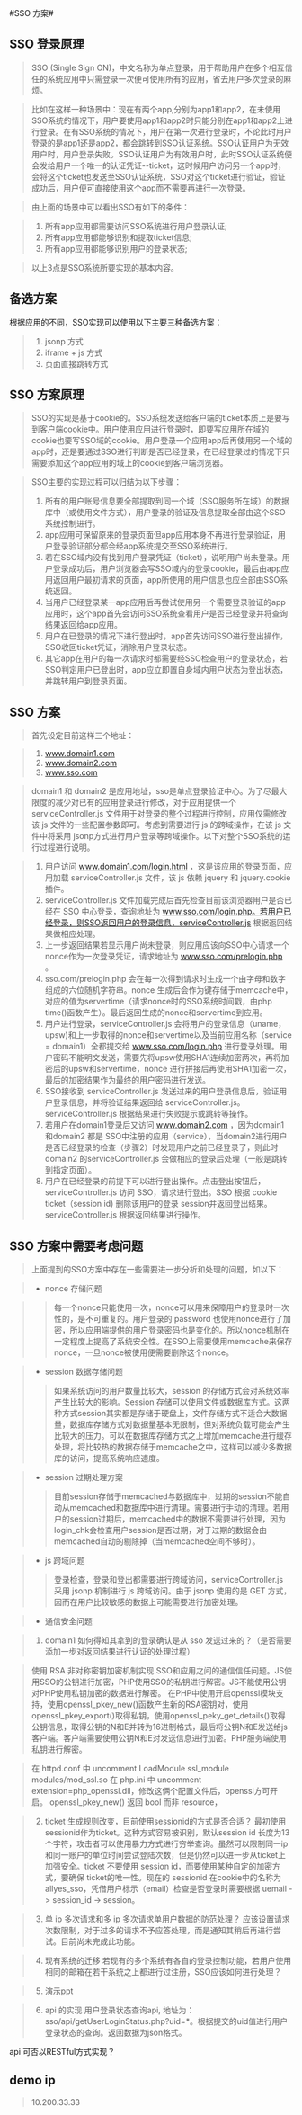 #SSO 方案#

## SSO 登录原理 ##

>  SSO (Single Sign ON)，中文名称为单点登录，用于帮助用户在多个相互信任的系统应用中只需登录一次便可使用所有的应用，省去用户多次登录的麻烦。

> 比如在这样一种场景中：现在有两个app,分别为app1和app2，在未使用SSO系统的情况下，用户要使用app1和app2时只能分别在app1和app2上进行登录。在有SSO系统的情况下，用户在第一次进行登录时，不论此时用户登录的是app1还是app2，都会跳转到SSO认证系统。SSO认证用户为无效用户时，用户登录失败。SSO认证用户为有效用户时，此时SSO认证系统便会发给用户一个唯一的认证凭证--ticket，这时候用户访问另一个app时，会将这个ticket也发送至SSO认证系统，SSO对这个ticket进行验证，验证成功后，用户便可直接使用这个app而不需要再进行一次登录。

>由上面的场景中可以看出SSO有如下的条件：

> 1. 所有app应用都需要访问SSO系统进行用户登录认证;
> 2. 所有app应用都能够识别和提取ticket信息;
> 3. 所有app应用都能够识别用户的登录状态;

>以上3点是SSO系统所要实现的基本内容。

## 备选方案 ##
根据应用的不同，SSO实现可以使用以下主要三种备选方案： 
> 1. jsonp 方式
> 2. iframe + js 方式
> 3. 页面直接跳转方式




## SSO 方案原理 ##

> SSO的实现是基于cookie的。SSO系统发送给客户端的ticket本质上是要写到客户端cookie中。用户使用应用进行登录时，即要写应用所在域的cookie也要写SSO域的cookie。用户登录一个应用app后再使用另一个域的app时，还是要通过SSO进行判断是否已经登录，在已经登录过的情况下只需要添加这个app应用的域上的cookie到客户端浏览器。

> SSO主要的实现过程可以归结为以下步骤：
> 1. 所有的用户账号信息要全部提取到同一个域（SSO服务所在域）的数据库中（或使用文件方式），用户登录的验证及信息提取全部由这个SSO系统控制进行。
> 2. app应用可保留原来的登录页面但app应用本身不再进行登录验证，用户登录验证部分都会经app系统提交至SSO系统进行。
> 3. 若在SSO域内没有找到用户登录凭证（ticket），说明用户尚未登录。用户登录成功后，用户浏览器会写SSO域内的登录cookie，最后由app应用返回用户最初请求的页面，app所使用的用户信息也应全部由SSO系统返回。
> 4. 当用户已经登录某一app应用后再尝试使用另一个需要登录验证的app应用时，这个app首先会访问SSO系统查看用户是否已经登录并将查询结果返回给app应用。
> 5. 用户在已登录的情况下进行登出时，app首先访问SSO进行登出操作，SSO收回ticket凭证，消除用户登录状态。
> 6. 其它app在用户的每一次请求时都需要经SSO检查用户的登录状态，若SSO判定用户已登出时，app应立即置自身域内用户状态为登出状态，并跳转用户到登录页面。


## SSO 方案 ##

> 首先设定目前这样三个地址：

> 1. www.domain1.com
> 2. www.domain2.com
> 3. www.sso.com

> domain1 和 domain2 是应用地址，sso是单点登录验证中心。为了尽最大限度的减少对已有的应用登录进行修改，对于应用提供一个 serviceController.js 文件用于对登录的整个过程进行控制，应用仅需修改该 js 文件的一些配置参数即可。考虑到需要进行 js 的跨域操作，在该 js 文件中将采用 jsonp方式进行用户登录等跨域操作。以下对整个SSO系统的运行过程进行说明。

> 1. 用户访问 www.domain1.com/login.html ，这是该应用的登录页面，应用加载 serviceController.js 文件，该 js 依赖 jquery 和 jquery.cookie 插件。
> 2. serviceController.js 文件加载完成后首先检查目前该浏览器用户是否已经在 SSO 中心登录，查询地址为 www.sso.com/login.php。若用户已经登录，则SSO返回用户的登录信息，serviceController.js 根据返回结果做相应处理。
> 3. 上一步返回结果若显示用户尚未登录，则应用应该向SSO中心请求一个nonce作为一次登录凭证，请求地址为 www.sso.com/prelogin.php 。
> 4. sso.com/prelogin.php 会在每一次得到请求时生成一个由字母和数字组成的六位随机字符串。nonce 生成后会作为键存储于memcache中，对应的值为servertime（请求nonce时的SSO系统时间戳，由php time()函数产生）。最后返回生成的nonce和servertime到应用。
> 5. 用户进行登录，serviceController.js 会将用户的登录信息（uname，upsw)和上一步取得的nonce和servertime以及当前应用名称（service = domain1）全都提交给 www.sso.com/login.php 进行登录处理。用户密码不能明文发送，需要先将upsw使用SHA1连续加密两次，再将加密后的upsw和servertime，nonce 进行拼接后再使用SHA1加密一次，最后的加密结果作为最终的用户密码进行发送。
> 6. SSO接收到 serviceController.js 发送过来的用户登录信息后，验证用户登录信息，并将验证结果返回给 serviceController.js。serviceController.js 根据结果进行失败提示或跳转等操作。
> 7. 若用户在domain1登录后又访问 www.domain2.com ，因为domain1 和domain2 都是 SSO中注册的应用（service），当domain2进行用户是否已经登录的检查（步骤2）时发现用户之前已经登录了，则此时 domain2 的serviceController.js 会做相应的登录后处理（一般是跳转到指定页面）。 
> 8. 用户在已经登录的前提下可以进行登出操作。点击登出按钮后，serviceController.js 访问 SSO，请求进行登出。SSO 根据 cookie ticket（session id) 删除该用户的登录 session并返回登出结果。serviceController.js 根据返回结果进行操作。

## SSO 方案中需要考虑问题 ##

> 上面提到的SSO方案中存在一些需要进一步分析和处理的问题，如以下：

> * nonce 存储问题

> >每一个nonce只能使用一次，nonce可以用来保障用户的登录时一次性的，是不可重复的。用户登录的 password 也使用nonce进行了加密，所以应用端提供的用户登录密码也是变化的。所以nonce机制在一定程度上提高了系统安全性。在SSO上需要使用memcache来保存nonce，一旦nonce被使用便需要删除这个nonce。

> * session 数据存储问题
> > 如果系统访问的用户数量比较大，session 的存储方式会对系统效率产生比较大的影响。Session 存储可以使用文件或数据库方式。这两种方式session其实都是存储于硬盘上，文件存储方式不适合大数据量，数据库存储方式对数据量基本无限制，但对系统负载可能会产生比较大的压力。可以在数据库存储方式之上增加memcache进行缓存处理，将比较热的数据存储于memcache之中，这样可以减少多数据库的访问，提高系统响应速度。


> * session 过期处理方案
> > 目前session存储于memcached与数据库中，过期的session不能自动从memcached和数据库中进行清理。需要进行手动的清理。若用户的session过期后，memcached中的数据不需要进行处理，因为login_chk会检查用户session是否过期，对于过期的数据会由memcached自动的剔除掉（当memcached空间不够时）。

> * js 跨域问题
> >登录检查，登录和登出都需要进行跨域访问，serviceController.js 采用 jsonp 机制进行 js 跨域访问。由于 jsonp 使用的是 GET 方式，因而在用户比较敏感的数据上可能需要进行加密处理。


> * 通信安全问题

> 1. domain1 如何得知其拿到的登录确认是从 sso 发送过来的？（是否需要添加一步对返回结果进行认证的处理过程）

> 使用 RSA 非对称密钥加密机制实现 SSO和应用之间的通信信任问题。JS使用SSO的公钥进行加密，PHP使用SSO的私钥进行解密。JS不能使用公钥对PHP使用私钥加密的数据进行解密。
在PHP中使用开启openssl模块支持，使用openssl_pkey_new()函数产生新的RSA密钥对，使用openssl_pkey_export()取得私钥，使用openssl_peky_get_details()取得公钥信息，取得公钥的N和E并转为16进制格式，最后将公钥N和E发送给js客户端。客户端需要使用公钥N和E对发送信息进行加密。PHP服务端使用私钥进行解密。

> 在 httpd.conf 中 uncomment LoadModule ssl_module modules/mod_ssl.so 
在  php.ini 中 uncomment extension=php_openssl.dll，修改这俩个配置文件后，openssl方可开启。
> openssl_pkey_new() 返回 bool 而非 resource，

> 2. ticket 生成规则改变，目前使用sessionid的方式是否合适？
> 最初使用sessionid作为ticket。这种方式容易被识别，默认session id 长度为13个字符，攻击者可以使用暴力方式进行穷举查询。虽然可以限制同一ip和同一账户的单位时间尝试登陆次数，但是仍然可以进一步从ticket上加强安全。ticket 不要使用 session id，而要使用某种自定的加密方式，要确保 ticket的唯一性。现在的 sessionid 在cookie中的名称为 allyes_sso，凭借用户标示（email）检查是否登录时需要根据 uemail -> session_id -> session。

> 3. 单 ip 多次请求和多 ip 多次请求单用户数据的防范处理？
> 应该设置请求次数限制，对于过多的请求不予应答处理，而是通知其稍后再进行尝试。目前尚未完成此功能。

> 4. 现有系统的迁移
> 若现有的多个系统有各自的登录控制功能，若用户使用相同的邮箱在若干系统之上都进行过注册，SSO应该如何进行处理？




> 5. 演示ppt


> 6. api 的实现
用户登录状态查询api, 地址为：sso/api/getUserLoginStatus.php?uid=*。根据提交的uid值进行用户登录状态的查询。返回数据为json格式。

api 可否以RESTful方式实现？

## demo ip ##
> 10.200.33.33







